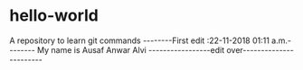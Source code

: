 # hello-world
A repository to learn git commands
--------First edit :22-11-2018 01:11 a.m.--------
  My name is Ausaf Anwar Alvi
-----------------edit over-----------------------

